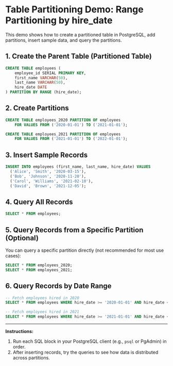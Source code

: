 # Table Partitioning Demo: Range Partitioning by hire_date

This demo shows how to create a partitioned table in PostgreSQL, add partitions, insert sample data, and query the partitions.

## 1. Create the Parent Table (Partitioned Table)

```sql
CREATE TABLE employees (
    employee_id SERIAL PRIMARY KEY,
    first_name VARCHAR(50),
    last_name VARCHAR(50),
    hire_date DATE
) PARTITION BY RANGE (hire_date);
```

## 2. Create Partitions

```sql
CREATE TABLE employees_2020 PARTITION OF employees
    FOR VALUES FROM ('2020-01-01') TO ('2021-01-01');

CREATE TABLE employees_2021 PARTITION OF employees
    FOR VALUES FROM ('2021-01-01') TO ('2022-01-01');
```

## 3. Insert Sample Records

```sql
INSERT INTO employees (first_name, last_name, hire_date) VALUES
  ('Alice', 'Smith', '2020-03-15'),
  ('Bob', 'Johnson', '2020-11-20'),
  ('Carol', 'Williams', '2021-02-10'),
  ('David', 'Brown', '2021-12-05');
```

## 4. Query All Records

```sql
SELECT * FROM employees;
```

## 5. Query Records from a Specific Partition (Optional)

You can query a specific partition directly (not recommended for most use cases):

```sql
SELECT * FROM employees_2020;
SELECT * FROM employees_2021;
```

## 6. Query Records by Date Range

```sql
-- Fetch employees hired in 2020
SELECT * FROM employees WHERE hire_date >= '2020-01-01' AND hire_date < '2021-01-01';

-- Fetch employees hired in 2021
SELECT * FROM employees WHERE hire_date >= '2021-01-01' AND hire_date < '2022-01-01';
```

---

**Instructions:**
1. Run each SQL block in your PostgreSQL client (e.g., `psql` or PgAdmin) in order.
2. After inserting records, try the queries to see how data is distributed across partitions.
